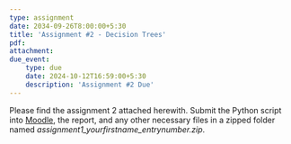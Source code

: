 ```yaml
---
type: assignment
date: 2034-09-26T8:00:00+5:30
title: 'Assignment #2 - Decision Trees'
pdf: 
attachment: 
due_event: 
    type: due
    date: 2024-10-12T16:59:00+5:30
    description: 'Assignment #2 Due'
---
```

Please find the assignment 2 attached herewith.
Submit the Python script into [Moodle](https://moodle.iitd.ac.in/mod/assign/view.php?id=125913), the report, and any other necessary files in a zipped folder named *assignment1_yourfirstname_entrynumber.zip*.
